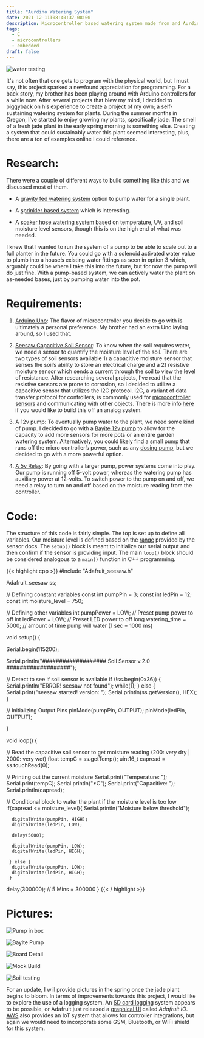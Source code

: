 ```yaml
---
title: "Aurdino Watering System"
date: 2021-12-11T08:40:37-08:00
description: Microcontroller based watering system made from and Aurdino
tags:
  - C
  - microcontrollers
  - embedded
draft: false
---
```


![water testing](/images/project_images/arduino_project/full_build.png#center)

It's not often that one gets to program with the physical world, but I must say, this project sparked a newfound appreciation for programming. For a back story, my brother has been playing around with Arduino controllers for a while now. After several projects that blew my mind, I decided to piggyback on his experience to create a project of my own; a self-sustaining watering system for plants. During the summer months in Oregon, I’ve started to enjoy growing my plants, specifically jade. The smell of a fresh jade plant in the early spring morning is something else. Creating a system that could sustainably water this plant seemed interesting, plus, there are a ton of examples online I could reference.

# Research: 
There were a couple of different ways to build something like this and we discussed most of them.

* A [gravity fed watering system](https://circuitdigest.com/microcontroller-projects/arduino-automatic-plant-watering-system) option to pump water for a single plant.    

* A [sprinkler based system](https://www.instructables.com/id/Arduino-Automatic-Watering-System-For-Plants/) which is interesting. 

* A [soaker hose watering system](https://www.youtube.com/watch?v=O_Q1WKCtWiA) based on temperature, UV, and soil moisture level sensors, though this is on the high end of what was needed.

I knew that I wanted to run the system of a pump to be able to scale out to a full planter in the future. You could go with a solenoid activated water value to plumb into a house’s existing water fittings as seen in option 3 which, arguably could be where I take this into the future, but for now the pump will do just fine. With a pump-based system, we can actively water the plant on as-needed bases, just by pumping water into the pot.

# Requirements: 
1. [Arduino Uno](https://store.arduino.cc/usa/arduino-uno-rev3): The flavor of microcontroller you decide to go with is ultimately a personal preference. My brother had an extra Uno laying around, so I used that.

2. [Seesaw Capacitive Soil Sensor](https://learn.adafruit.com/adafruit-stemma-soil-sensor-i2c-capacitive-moisture-sensor/python-circuitpython-test): To know when the soil requires water, we need a sensor to quantify the moisture level of the soil. There are two types of soil sensors available 1) a capacitive moisture sensor that senses the soil’s ability to store an electrical charge and a 2) resistive moisture sensor which sends a current through the soil to view the level of resistance. After researching several projects, I’ve read that the resistive sensors are prone to corrosion, so I decided to utilize a capacitive sensor that utilizes the I2C protocol. I2C, a variant of data transfer protocol for controllers, is commonly used for [microcontroller sensors](https://dronebotworkshop.com/i2c-arduino-arduino/) and communicating with other objects. There is more info [here](https://electrosome.com/interfacing-soil-moisture-sensor-arduino/) if you would like to build this off an analog system. 

3. A 12v pump: To eventually pump water to the plant, we need some kind of pump. I decided to go with a [Bayite 12v pump](https://www.amazon.com/gp/product/B074MZYS37/ref=ppx_yo_dt_b_asin_title_o07_s00?ie=UTF8&psc=1) to allow for the capacity to add more sensors for more pots or an entire garden watering system. Alternatively, you could likely find a small pump that runs off the micro controller’s power, such as any [dosing pump](https://www.amazon.com/Gikfun-Peristaltic-Connector-Aquarium-Analytic/dp/B01IUVHB8E/ref=sr_1_9?keywords=5v+water+pump&qid=1580185420&sr=8-9), but we decided to go with a more powerful option. 

4. [A 5v Relay](https://www.adafruit.com/product/3191): By going with a larger pump, power systems come into play. Our pump is running off 5-volt power, whereas the watering pump has auxiliary power at 12-volts. To switch power to the pump on and off, we need a relay to turn on and off based on the moisture reading from the controller.

# Code:
The structure of this code is fairly simple. The top is set up to define all variables. Our moisture level is defined based on the [range](https://learn.adafruit.com/adafruit-stemma-soil-sensor-i2c-capacitive-moisture-sensor/overview) provided by the sensor docs. The `setup()` block is meant to initialize our serial output and then confirm if the sensor is providing input. The main `loop()` block should be considered analogous to a `main()` function in C++ programming. 

{{< highlight cpp >}}
#include "Adafruit_seesaw.h"

Adafruit_seesaw ss;

// Defining constant variables
const int pumpPin = 3;
const int ledPin = 12; 
const int moisture_level = 750; 

// Defining other variables
int pumpPower = LOW;    // Preset pump power to off
int ledPower = LOW;     // Preset LED power to off
long watering_time = 5000;    // amount of time pump will water (1 sec = 1000 ms)


void setup() {

  Serial.begin(115200);

  Serial.println("################### Soil Sensor v.2.0 ###################");

  // Detect to see if soil sensor is available
  if (!ss.begin(0x36)) {
    Serial.println("ERROR! seesaw not found");
    while(1);
  } else {
    Serial.print("seesaw started! version: ");
    Serial.println(ss.getVersion(), HEX);
  }

  // Initializing Output Pins
  pinMode(pumpPin, OUTPUT);
  pinMode(ledPin, OUTPUT);

}


void loop() {

  // Read the capacitive soil sensor to get moisture reading (200: very dry | 2000: very wet)
  float tempC = ss.getTemp();
  uint16_t capread = ss.touchRead(0);

  // Printing out the current moisture
  Serial.print("Temperature: "); Serial.print(tempC); Serial.println("*C");
  Serial.print("Capacitive: "); 
  Serial.println(capread);

  // Conditional block to water the plant if the moisture level is too low
  if(capread <= moisture_level){
    Serial.println("Moisture below threshold");
    
      digitalWrite(pumpPin, HIGH);
      digitalWrite(ledPin, LOW);

      delay(5000);

      digitalWrite(pumpPin, LOW);
      digitalWrite(ledPin, HIGH);

     } else {
      digitalWrite(pumpPin, LOW);
      digitalWrite(ledPin, HIGH);
     }
 
  delay(300000); 
  // 5 Mins = 300000
}
{{< / highlight >}}

# Pictures:
![Pump in box](/images/project_images/arduino_project/box.png#center)

![Bayite Pump](/images/project_images/arduino_project/pump.png#center)

![Board Detail](/images/project_images/arduino_project/uno_detail.png#center)

![Mock Build](/images/project_images/arduino_project/mock_build.png#center)

![Soil testing](/images/project_images/arduino_project/testing.png#center)

For an update, I will provide pictures in the spring once the jade plant begins to bloom. In terms of improvements towards this project, I would like to explore the use of a logging system. An [SD card logging](https://startingelectronics.org/software/arduino/web-server/01-log-data/) system appears to be possible, or Adafruit just released a [graphical UI](https://io.adafruit.com/) called _Adafruit IO_. [AWS](https://aws.amazon.com/iot-things-graph/) also provides an IoT system that allows for controller integrations, but again we would need to incorporate some GSM, Bluetooth, or WiFi shield for this system.

